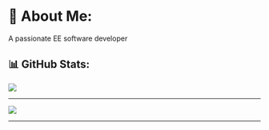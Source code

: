 # 💫 About Me:
A passionate EE software developer<br>

## 📊 GitHub Stats:
![](https://github-readme-stats.vercel.app/api/top-langs/?username=yezzfusl&theme=dark&hide_border=false&include_all_commits=false&count_private=false&layout=compact)

---

[![](https://visitcount.itsvg.in/api?id=yezzfusl&icon=0&color=0)](https://visitcount.itsvg.in)

---
